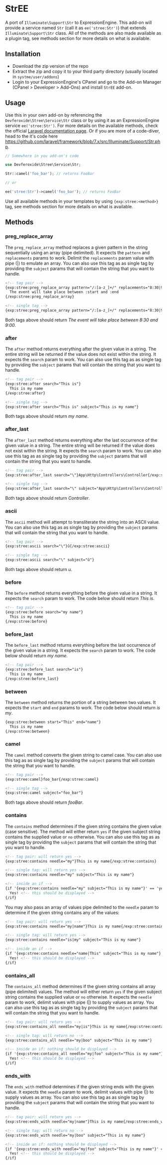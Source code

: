 # StrEE
A port of `Illuminate\Support\Str` to ExpressionEngine. This add-on will provide a service named `Str` (call it as `ee('stree:Str')`) that extends `Illuminate\Support\Str` class. All of the methods are also made available as a plugin tag, see methods section for more details on what is available.

## Installation
- Download the zip version of the repo
- Extract the zip and copy it to your third party directory (usually located in `systme/user/addons`)
- Login to your ExpressionEngine's CPanel and go to the Add-on Manager (CPanel > Developer > Add-Ons) and install `StrEE` add-on.

## Usage
Use this in your own add-on by referencing the `Devferoxide\Stree\Service\Str` class or by using it as an ExpressionEngine service `ee('stree:Str')`. For more details on the available methods, check the official [Laravel documentation page](https://laravel.com/docs/7.x/helpers#strings). Or if you are more of a code-diver, head to the it's code here https://github.com/laravel/framework/blob/7.x/src/Illuminate/Support/Str.php.

```php
// Somewhere in you add-on's code

use Devferoxide\Stree\Service\Str;

Str::camel('foo_bar'); // returns FooBar

// or

ee('stree:Str')->camel('foo_bar'); // returns FooBar
```

Use all available methods in your templates by using `{exp:stree:<method>}` tag, see methods section for more details on what is available.

## Methods

### preg_replace_array
The `preg_replace_array` method replaces a given pattern in the string sequentially using an array (pipe delimited). It expects the `pattern` and `replacements` params to work. Delimit the `replacements` param value with pipe (|) to emulate an array. You can also use this tag as as single tag by providing the `subject` params that will contain the string that you want to handle.

```html
<!-- tag pair -->
{exp:stree:preg_replace_array pattern="/:[a-z_]+/" replacements="8:30|9:00"}
  The event will take place between :start and :end
{/exp:stree:preg_replace_array}

<!-- single tag -->
{exp:stree:preg_replace_array pattern="/:[a-z_]+/" replacements="8:30|9:00" subject="The event will take place between :start and :end"}
```

Both tags above should return _The event will take place between 8:30 and 9:00_.

### after
The `after` method returns everything after the given value in a string. The entire string will be returned if the value does not exist within the string. It expects the `search` param to work. You can also use this tag as as single tag by providing the `subject` params that will contain the string that you want to handle.

```html
<!-- tag pair -->
{exp:stree:after search="This is"}
  This is my name
{/exp:stree:after}

<!-- single tag -->
{exp:stree:after search="This is" subject="This is my name"}
```

Both tags above should return _my name_.

### after_last
The `after_last` method returns everything after the last occurrence of the given value in a string. The entire string will be returned if the value does not exist within the string. It expects the `search` param to work. You can also use this tag as as single tag by providing the `subject` params that will contain the string that you want to handle.

```html
<!-- tag pair -->
{exp:stree:after_last search="\"}App\Http\Controllers\Controller{/exp:stree:after_last}

<!-- single tag -->
{exp:stree:after_last search="\" subject="App\Http\Controllers\Controller"}
```

Both tags above should return _Controller_.

### ascii
The `ascii` method will attempt to transliterate the string into an ASCII value. You can also use this tag as as single tag by providing the `subject` params that will contain the string that you want to handle.

```html
<!-- tag pair -->
{exp:stree:ascii search="\"}û{/exp:stree:ascii}

<!-- single tag -->
{exp:stree:ascii search="\" subject="û"}
```
Both tags above should return _u_.

### before
The `before` method returns everything before the given value in a string. It expects the `search` param to work. The code below should return _This is_.

```html
<!-- tag pair -->
{exp:stree:before search="my name"}
  This is my name
{/exp:stree:before}
```

### before_last
The `before_last` method returns everything before the last occurrence of the given value in a string. It expects the `search` param to work. The code below should return _my name_.

```html
<!-- tag pair -->
{exp:stree:before_last search="is"}
  This is my name
{/exp:stree:before_last}
```

### between
The `between` method returns the portion of a string between two values. It expects the `start` and `end` params to work. The code below should return _is my_.

```html
{exp:stree:between start="This" end="name"}
  This is my name
{/exp:stree:between}
```

### camel
The `camel` method converts the given string to camel case. You can also use this tag as as single tag by providing the `subject` params that will contain the string that you want to handle.

```html
<!-- tag pair -->
{exp:stree:camel}foo_bar{/exp:stree:camel}

<!-- single tag -->
{exp:stree:camel subject="foo_bar"}
```
Both tags above should return _fooBar_.

### contains
The `contains` method determines if the given string contains the given value (case sensitive). The method will either return `yes` if the given subject string contains the supplied value or `no` otherwise. You can also use this tag as as single tag by providing the `subject` params that will contain the string that you want to handle.

```html
<!-- tag pair: will return yes -->
{exp:stree:contains needle="my"}This is my name{/exp:stree:contains}

<!-- single tag: will return yes -->
{exp:stree:contains needle="my" subject="This is my name"}

<!-- inside an if -->
{if '{exp:stree:contains needle="my" subject="This is my name"}' == 'yes'}
  Yes! <!-- this should be displayed -->
{/if}
```

You may also pass an array of values pipe delimited to the `needle` param to determine if the given string contains any of the values:

```html
<!-- tag pair: will return yes -->
{exp:stree:contains needle="my|name"}This is my name{/exp:stree:contains}

<!-- single tag: will return yes -->
{exp:stree:contains needle="is|my" subject="This is my name"}

<!-- inside an if -->
{if '{exp:stree:contains needle="name|This" subject="This is my name"}' == 'yes'}
  Yes! <!-- this should be displayed -->
{/if}
```
### contains_all
The `contains_all` method determines if the given string contains all array (pipe delimited) values. The method will either return `yes` if the given subject string contains the supplied value or `no` otherwise. It expects the `needle` param to work, delimit values with pipe (|) to supply values as array. You can also use this tag as as single tag by providing the `subject` params that will contain the string that you want to handle.

```html
<!-- tag pair: will return yes -->
{exp:stree:contains_all needle="my|is"}This is my name{/exp:stree:contains_all}

<!-- single tag: will return no -->
{exp:stree:contains_all needle="my|boo" subject="This is my name"}

<!-- inside an if: nothing should be displayed -->
{if '{exp:stree:contains_all needle="my|foo" subject="This is my name"}' == 'yes'}
  Yes! <!-- this should be displayed -->
{/if}
```

### ends_with
The `ends_with` method determines if the given string ends with the given value. It expects the `needle` param to work, delimit values with pipe (|) to supply values as array. You can also use this tag as as single tag by providing the `subject` params that will contain the string that you want to handle.

```html
<!-- tag pair: will return yes -->
{exp:stree:ends_with needle="my|name"}This is my name{/exp:stree:ends_with}

<!-- single tag: will return no -->
{exp:stree:ends_with needle="my|boo" subject="This is my name"}

<!-- inside an if: nothing should be displayed -->
{if '{exp:stree:ends_with needle="my|foo" subject="This is my name"}' == 'yes'}
  Yes! <!-- this should be displayed -->
{/if}
```

